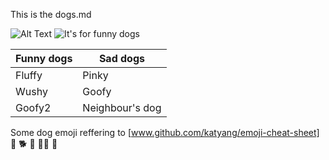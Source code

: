 This is the dogs.md

![Alt Text](url)
![It's for funny dogs](https://cdn.pixabay.com/photo/2017/12/07/20/00/gorgeous-3004460_1280.jpg)


Funny dogs | Sad dogs 
---------- | --------
Fluffy     | Pinky
Wushy      | Goofy
Goofy2     | Neighbour's dog


Some dog emoji reffering to [www.github.com/katyang/emoji-cheat-sheet]
:dog:
:dog2:
:guide_dog:
:service_dog:
:poodle:




